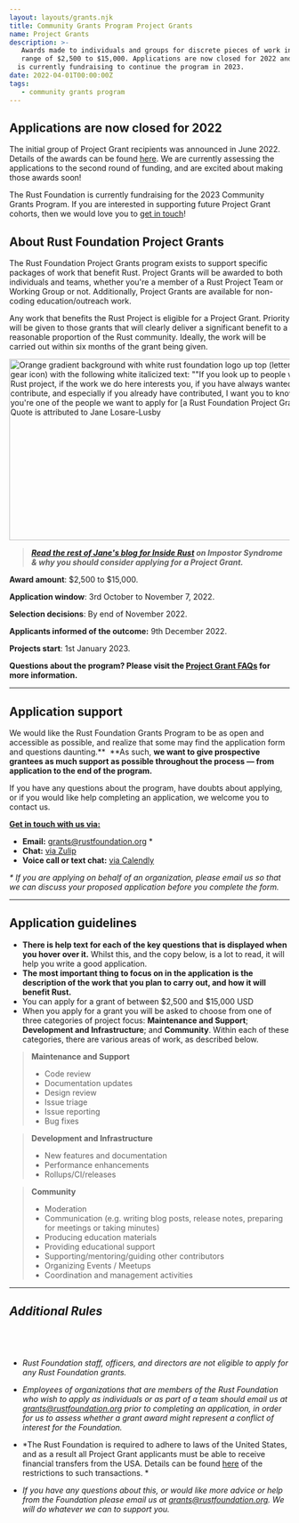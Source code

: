 ```yaml
---
layout: layouts/grants.njk
title: Community Grants Program Project Grants
name: Project Grants
description: >-
   Awards made to individuals and groups for discrete pieces of work in the
   range of $2,500 to $15,000. Applications are now closed for 2022 and the Rust Foundation
  is currently fundraising to continue the program in 2023.
date: 2022-04-01T00:00:00Z
tags:
   - community grants program
---
```


## Applications are now closed for 2022

The initial group of Project Grant recipients was announced in June 2022. Details of the awards can be found <a href="https://foundation.rust-lang.org/news/2022-06-14-community-grants-program-awards-announcement/">here</a>.
We are currently assessing the applications to the second round of funding, and are excited about making those awards soon!

The Rust Foundation is currently fundraising for the 2023 Community Grants Program. If you are interested in supporting future Project Grant cohorts, then we would love you to <a href="mailto:contact@rustfoundation.org">get in touch</a>!

## About Rust Foundation Project Grants

The Rust Foundation Project Grants program exists to support specific packages of work that benefit Rust. Project Grants will be awarded to both individuals and teams, whether you're a member of a Rust Project Team or Working Group or not. Additionally, Project Grants are available for non-coding education/outreach work.

Any work that benefits the Rust Project is eligible for a Project Grant. Priority will be given to those grants that will clearly deliver a significant benefit to a reasonable proportion of the Rust community. Ideally, the work will be carried out within six months of the grant being given.

<img width="580" height="326" alt="Orange gradient background with white rust foundation logo up top (letter &quot;R&quot; inside gear icon) with the following white italicized text: &quot;&quot;If you look up to people within the Rust project, if the work we do here interests you, if you have always wanted to contribute, and especially if you already have contributed, I want you to know that you're one of the people we want to apply for [a Rust Foundation Project Grant].&quot; Quote is attributed to Jane Losare-Lusby" title="Jane Losare-Lusby quote" src="/img/grants/jane-quote.png" />

> ***<a rel="noopener" target="_blank" href="https://blog.rust-lang.org/inside-rust/2022/04/19/imposter-syndrome.html">Read the rest of Jane's blog </a>[for Inside Rust](__notset__)&nbsp;on Impostor Syndrome & why you should consider applying for a Project Grant.***

**Award amount**\: $2,500 to $15,000.

**Application window**\: 3rd October to November 7, 2022.

**Selection decisions**\: By end of November 2022.

**Applicants informed of the outcome:** 9th December 2022.

**Projects start**\: 1st January 2023.

**Questions about the program? Please visit the&nbsp;[Project Grant FAQs](https://foundation.rust-lang.org/grants-faqs/#project-grants) for more information.**

---

## Application support

We would like the Rust Foundation Grants Program to be as open and accessible as possible, and realize that some may find the application form and questions daunting.\*\* &nbsp;\*\*As such, **we want to give prospective grantees as much support as possible throughout the process — from application to the end of the program.&nbsp;**

If you have any questions about the program, have doubts about applying, or if you would like help completing an application, we welcome you to contact us.

<u><strong>Get in touch with us via:</strong></u>

* **Email:**&nbsp;[grants@rustfoundation.org](mailto:grants@rustfoundation.org)&nbsp;\*
* **Chat:**&nbsp;<a target="_blank" rel="noopener" href="https://rust-lang.zulipchat.com/#narrow/stream/335408-foundation">via Zulip</a>
* **Voice call or text chat:** <a target="_blank" rel="noopener" href="https://calendly.com/rustgrants">via Calendly</a>

*\* If you are applying on behalf of an organization, please email us so that we can discuss your proposed application before you complete the form.*

---

## Application guidelines

* **There is help text for each of the key questions that is displayed when you hover over it.** Whilst this, and the copy below, is a lot to read, it will help you write a good application.
* **The most important thing to focus on in the application** **is the description of the work that you plan to carry out, and how it will benefit Rust.**
* You can apply for a grant of between $2,500 and $15,000 USD
* When you apply for a grant you will be asked to choose from one of three categories of project focus: **Maintenance and Support**; **Development and Infrastructure**; and **Community**. Within each of these categories, there are various areas of work, as described below.

> **Maintenance and Support**
>
>
>
> * Code review
> * Documentation updates
> * Design review
> * Issue triage
> * Issue reporting
> * Bug fixes

> **Development and Infrastructure**
>
>
>
> * New features and documentation
> * Performance enhancements
> * Rollups/CI/releases

> **Community**
>
>
>
> * Moderation
> * Communication (e.g. writing blog posts, release notes, preparing for meetings or taking minutes)
> * Producing education materials
> * Providing educational support
> * Supporting/mentoring/guiding other contributors
> * Organizing Events / Meetups
> * Coordination and management activities

---

## *Additional Rules*

## &nbsp;

* *Rust Foundation staff, officers, and directors are not eligible to apply for any Rust Foundation grants.*

* *Employees of organizations that are members of the Rust Foundation who wish to apply as individuals or as part of a team should email us at [grants@rustfoundation.org](mailto:grants@rustfoundation.org) prior to completing an application, in order for us to assess whether a grant award might represent a conflict of interest for the Foundation.*

* \*The Rust Foundation is required to adhere to laws of the United States, and as a result all Project Grant applicants must be able to receive financial transfers from the USA. Details can be found [here](https://home.treasury.gov/policy-issues/financial-sanctions/sanctions-programs-and-country-information) of the restrictions to such transactions. \*

* *If you have any questions about this, or would like more advice or help from the Foundation please email us at [grants@rustfoundation.org](mailto:grants@rustfoundation.org). We will do whatever we can to support you.*